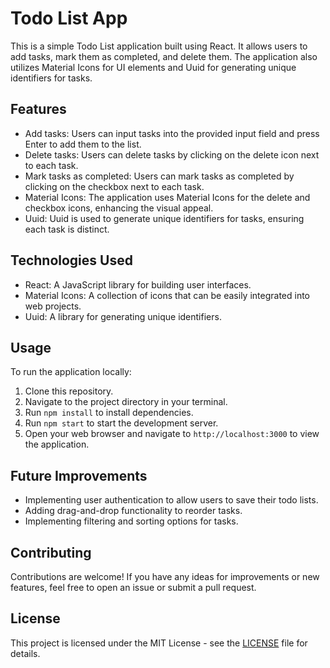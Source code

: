 # Todo List App

This is a simple Todo List application built using React. It allows users to add tasks, mark them as completed, and delete them. The application also utilizes Material Icons for UI elements and Uuid for generating unique identifiers for tasks.

## Features

- Add tasks: Users can input tasks into the provided input field and press Enter to add them to the list.
- Delete tasks: Users can delete tasks by clicking on the delete icon next to each task.
- Mark tasks as completed: Users can mark tasks as completed by clicking on the checkbox next to each task.
- Material Icons: The application uses Material Icons for the delete and checkbox icons, enhancing the visual appeal.
- Uuid: Uuid is used to generate unique identifiers for tasks, ensuring each task is distinct.

## Technologies Used

- React: A JavaScript library for building user interfaces.
- Material Icons: A collection of icons that can be easily integrated into web projects.
- Uuid: A library for generating unique identifiers.

## Usage

To run the application locally:

1. Clone this repository.
2. Navigate to the project directory in your terminal.
3. Run `npm install` to install dependencies.
4. Run `npm start` to start the development server.
5. Open your web browser and navigate to `http://localhost:3000` to view the application.

## Future Improvements

- Implementing user authentication to allow users to save their todo lists.
- Adding drag-and-drop functionality to reorder tasks.
- Implementing filtering and sorting options for tasks.

## Contributing

Contributions are welcome! If you have any ideas for improvements or new features, feel free to open an issue or submit a pull request.

## License

This project is licensed under the MIT License - see the [LICENSE](LICENSE) file for details.

